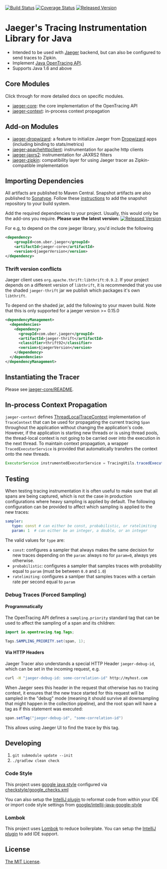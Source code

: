 [![Build Status][ci-img]][ci] [![Coverage Status][cov-img]][cov] [![Released Version][maven-img]][maven]

# Jaeger's Tracing Instrumentation Library for Java

 * Intended to be used with [Jaeger](https://github.com/uber/jaeger) backend, but can also be configured to send traces to Zipkin.
 * Implement [Java OpenTracing API](https://github.com/opentracing/opentracing-java).
 * Supports Java 1.6 and above

## Core Modules

Click through for more detailed docs on specific modules.

 * [jaeger-core](./jaeger-core): the core implementation of the OpenTracing API
 * [jaeger-context](./jaeger-context): in-process context propagation
 
## Add-on Modules

 * [jaeger-dropwizard](./jaeger-dropwizard): a feature to initialize Jaeger from [Dropwizard](http://www.dropwizard.io/) apps (including binding to stats/metrics) 
 * [jaeger-apachehttpclient](./jaeger-apachehttpclient): instrumentation for apache http clients
 * [jaeger-jaxrs2](./jaeger-jaxrs2): instrumentation for JAXRS2 filters
 * [jaeger-zipkin](./jaeger-zipkin): compatibility layer for using Jaeger tracer as Zipkin-compatible implementation

## Importing Dependencies
All artifacts are published to Maven Central. 
Snapshot artifacts are also published to
[Sonatype](https://oss.sonatype.org/content/repositories/snapshots/com/uber/jaeger/).
Follow these [instructions](http://stackoverflow.com/questions/7715321/how-to-download-snapshot-version-from-maven-snapshot-repository)
to add the snapshot repository to your build system. 

Add the required dependencies to your project. Usually, this would only be the add-ons you require.
**Please use the latest version:** [![Released Version][maven-img]][maven]

For e.g, to depend on the core jaeger library, you'd include the following
```xml
<dependency>
    <groupId>com.uber.jaeger</groupId>
    <artifactId>jaeger-core</artifactId>
    <version>$jaegerVersion</version>
</dependency>
```

### Thrift version conflicts
Jaeger client uses `org.apache.thrift:libthrift:0.9.2`. If your project depends on a different
version of `libthrift`, it is recommended that you use the shaded `jaeger-thrift` jar we publish
which packages it's own `libthrift`.

To depend on the shaded jar, add the following to your maven build.
Note that this is only supported for a jaeger version >= 0.15.0
```xml
<dependencyManagement>
  <dependencies>
    <dependency>
      <groupId>com.uber.jaeger</groupId>
      <artifactId>jaeger-thrift</artifactId>
      <classifier>thrift92</classifier>
      <version>$jaegerVersion</version>
    </dependency>
  </dependencies>
</dependencyManagement>
```

## Instantiating the Tracer

Please see [jaeger-core/README](./jaeger-core/README.md).

## In-process Context Propagation
`jaeger-context` defines
[ThreadLocalTraceContext](./jaeger-context/src/main/java/com/uber/jaeger/context)
implementation of `TraceContext` that can be used for propagating the current tracing `Span`
throughout the application without changing the application's code. However, if the application
is starting new threads or is using thread pools, the thread-local context is not going to be
carried over into the execution in the next thread. To maintain context propagation,
a wrapper `TracedExecutorService` is provided that automatically transfers the context
onto the new threads.

```java
ExecutorService instrumentedExecutorService = TracingUtils.tracedExecutor(wrappedExecutorService);
```

## Testing

When testing tracing instrumentation it is often useful to make sure
that all spans are being captured, which is not the case in production
configurations where heavy sampling is applied by default.
The following configuration can be provided to affect which sampling
is applied to the new traces:

```yaml
sampler:
   type: const # can either be const, probabilistic, or ratelimiting
   param: 1  # can either be an integer, a double, or an integer
```

The valid values for `type` are: 
 * `const`: configures a sampler that always makes the same decision
    for new traces depending on the `param`: always no for `param=0`,
    always yes otherwise.
 * `probabilistic`: configures a sampler that samples traces with
    probability equal to `param` (must be between `0.0` and `1.0`)
 * `ratelimiting`: configures a samlper that samples traces with a
    certain rate per second equal to `param`

### Debug Traces (Forced Sampling)

#### Programmatically

The OpenTracing API defines a `sampling.priority` standard tag that
can be used to affect the sampling of a span and its children:

```java
import io.opentracing.tag.Tags;

Tags.SAMPLING_PRIORITY.set(span, 1);
```

#### Via HTTP Headers

Jaeger Tracer also understands a special HTTP Header `jaeger-debug-id`,
which can be set in the incoming request, e.g.

```sh
curl -H "jaeger-debug-id: some-correlation-id" http://myhost.com
```

When Jaeger sees this header in the request that otherwise has no
tracing context, it ensures that the new trace started for this
request will be sampled in the "debug" mode (meaning it should survive
all downsampling that might happen in the collection pipeline), and
the root span will have a tag as if this statement was executed:

```java
span.setTag("jaeger-debug-id", "some-correlation-id")
```

This allows using Jaeger UI to find the trace by this tag.

## Developing

 1. `git submodule update --init`
 2. `./gradlew clean check`
 
### Code Style

This project uses [google java style](https://google.github.io/styleguide/javaguide.html) configured 
via [checkstyle/google_checks.xml](https://github.com/checkstyle/checkstyle/blob/master/src/main/resources/google_checks.xml)

You can also setup the [IntelliJ plugin](https://plugins.jetbrains.com/plugin/8527)
to reformat code from within your IDE or import code style settings from 
[google/intellij-java-google-style](https://github.com/google/styleguide/blob/gh-pages/intellij-java-google-style.xml)

### Lombok
This project uses [Lombok](https://projectlombok.org/) to reduce boilerplate. You can setup
 the [IntelliJ plugin](https://plugins.jetbrains.com/plugin/6317) to add IDE support. 

## License
  
  [The MIT License](LICENSE).



  [ci-img]: https://travis-ci.org/jaegertracing/jaeger-client-java.svg?branch=master
  [ci]: https://travis-ci.org/jaegertracing/jaeger-client-java
  [cov-img]: https://codecov.io/gh/jaegertracing/jaeger-client-java/branch/master/graph/badge.svg
  [cov]: https://codecov.io/github/jaegertracing/jaeger-client-java/
  [maven-img]: https://img.shields.io/maven-central/v/com.uber.jaeger/jaeger-core.svg?maxAge=2000
  [maven]: http://search.maven.org/#search%7Cga%7C1%7Cg%3A%22com.uber.jaeger%22
